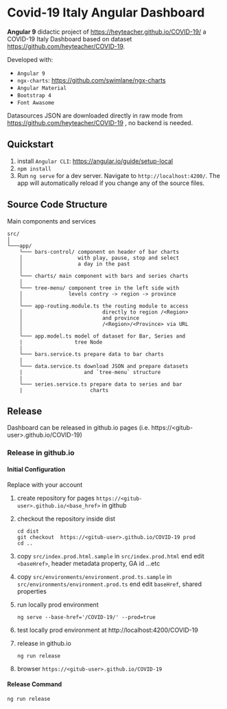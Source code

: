 # Covid-19 Italy Angular Dashboard

__Angular 9__ didactic project of https://heyteacher.github.io/COVID-19/ 
a COVID-19 Italy Dashboard based on dataset https://github.com/heyteacher/COVID-19. 

Developed with: 

* `Angular 9` 
* `ngx-charts`: https://github.com/swimlane/ngx-charts
* `Angular Material`
* `Bootstrap 4`
* `Font Awasome`

Datasources JSON are downloaded directly in raw mode from https://github.com/heyteacher/COVID-19 , no backend is needed.

## Quickstart

1. install `Angular CLI`: https://angular.io/guide/setup-local
1. `npm install`
1. Run `ng serve` for a dev server. Navigate to `http://localhost:4200/`. The app will automatically reload if you change any of the source files.

## Source Code Structure

Main components and services

```
src/
│
└───app/
    └─── bars-control/ component on header of bar charts 
    │                  with play, pause, stop and select 
    │                  a day in the past  
    │ 
    └─── charts/ main component with bars and series charts
    │ 
    └─── tree-menu/ component tree in the left side with
    │               levels contry -> region -> province
    │ 
    └─── app-routing.module.ts the routing module to access 
    │                          directly to region /<Region> 
    │                          and province 
    │                          /<Region>/<Province> via URL
    │ 
    └─── app.model.ts model of dataset for Bar, Series and 
    |                 tree Node
    |
    └─── bars.service.ts prepare data to bar charts
    |
    └─── data.service.ts download JSON and prepare datasets 
    |                    and `tree-menu` structure 
    |
    └─── series.service.ts prepare data to series and bar 
    |                      charts    
```

## Release

Dashboard can be released in github.io pages (i.e. https://\<gitub-user\>.github.io/COVID-19) 

### Release in github.io 

#### Initial Configuration 

Replace <gitub-user> with your account

1. create repository for pages `https://<gitub-user>.github.io/<base_href>` in github

1. checkout the repository inside dist
   ``` 
   cd dist
   git checkout  https://<gitub-user>.github.io/COVID-19 prod
   cd ..
   ```

1. copy `src/index.prod.html.sample` in `src/index.prod.html` end edit `<baseHref>`, header metadata property, GA id ...etc

1. copy `src/environments/environment.prod.ts.sample` in `src/environments/environment.prod.ts` end edit `baseHref`, shared properties 

1. run locally prod environment
   ```
   ng serve --base-href='/COVID-19/' --prod=true
   ```
1. test locally prod environment at http://localhost:4200/COVID-19

1. release in github.io
   ```
   ng run release
   ```

1. browser `https://<gitub-user>.github.io/COVID-19`
   
#### Release Command


```
ng run release
```
